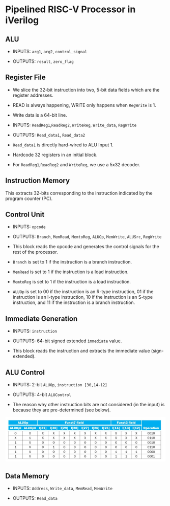 # Pipelined RISC-V Processor in iVerilog

## ALU

- INPUTS: `arg1`, `arg2`, `control_signal`

- OUTPUTS: `result`, `zero_flag`

## Register File

- We slice the 32-bit instruction into two, 5-bit data fields which are the register addresses.

- READ is always happening, WRITE only happens when `RegWrite` is 1. 

- Write data is a 64-bit line.

- INPUTS: `ReadReg1`,`ReadReg2`, `WriteReg`, `Write_data`, `RegWrite`

- OUTPUTS: `Read_data1`, `Read_data2`

- `Read_data1` is directly hard-wired to ALU Input 1.

- Hardcode 32 registers in an initial block.

- For `ReadReg1`,`ReadReg2` and `WriteReg`, we use a 5x32 decoder.

## Instruction Memory

This extracts 32-bits corresponding to the instruction indicated by the program counter (PC).

## Control Unit

- INPUTS: `opcode`

- OUTPUTS: `Branch`, `MemRead`, `MemtoReg`, `ALUOp`, `MemWrite`, `ALUSrc`, `RegWrite`

- This block reads the opcode and generates the control signals for the rest of the processor.

- `Branch` is set to 1 if the instruction is a branch instruction.

- `MemRead` is set to 1 if the instruction is a load instruction.

- `MemtoReg` is set to 1 if the instruction is a load instruction.

- `ALUOp` is set to 00 if the instruction is an R-type instruction, 01 if the instruction is an I-type instruction, 10 if the instruction is an S-type instruction, and 11 if the instruction is a branch instruction.

## Immediate Generation

- INPUTS: `instruction`

- OUTPUTS: 64-bit signed extended `immediate` value.

- This block reads the instruction and extracts the immediate value (sign-extended).

## ALU Control

- INPUTS: 2-bit `ALUOp`, `instruction [30,14-12]` 

- OUTPUTS: 4-bit `ALUControl`

- The reason why other instruction bits are not considered (in the input) is because they are pre-determined (see below).

![ALUControl truth table](ALUControl_truth_table.jpg)

## Data Memory

- INPUTS: `Address`, `Write_data`, `MemRead`, `MemWrite`

- OUTPUTS: `Read_data`